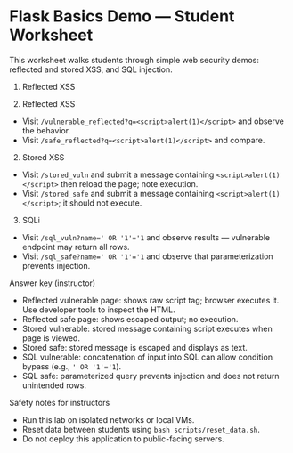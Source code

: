 # Flask Basics Demo — Student Worksheet

This worksheet walks students through simple web security demos: reflected and stored XSS, and SQL injection.

1) Reflected XSS

1) Reflected XSS
 - Visit `/vulnerable_reflected?q=<script>alert(1)</script>` and observe the behavior.
 - Visit `/safe_reflected?q=<script>alert(1)</script>` and compare.

2) Stored XSS
 - Visit `/stored_vuln` and submit a message containing `<script>alert(1)</script>` then reload the page; note execution.
 - Visit `/stored_safe` and submit a message containing `<script>alert(1)</script>`; it should not execute.

3) SQLi
 - Visit `/sql_vuln?name=' OR '1'='1` and observe results — vulnerable endpoint may return all rows.
 - Visit `/sql_safe?name=' OR '1'='1` and observe that parameterization prevents injection.

Answer key (instructor)
 - Reflected vulnerable page: shows raw script tag; browser executes it. Use developer tools to inspect the HTML.
 - Reflected safe page: shows escaped output; no execution.
 - Stored vulnerable: stored message containing script executes when page is viewed.
 - Stored safe: stored message is escaped and displays as text.
 - SQL vulnerable: concatenation of input into SQL can allow condition bypass (e.g., `' OR '1'='1`).
 - SQL safe: parameterized query prevents injection and does not return unintended rows.

Safety notes for instructors
 - Run this lab on isolated networks or local VMs.
 - Reset data between students using `bash scripts/reset_data.sh`.
 - Do not deploy this application to public-facing servers.


